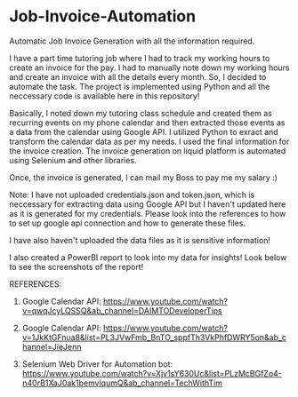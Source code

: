 # Job-Invoice-Automation
Automatic Job Invoice Generation with all the information required.

I have a part time tutoring job where I had to track my working hours to create an invoice for the pay. I had to manually note down my working hours and create an invoice with all the details every month. So, I decided to automate the task. The project is implemented using Python and all the neccessary code is available here in this repository!

Basically, I noted down my tutoring class schedule and created them as recurring events on my phone calendar and then extracted those events as a data from the calendar using Google API. I utilized Python to exract and transform the calendar data as per my needs. I used the final information for the invoice creation. The invoice generation on liquid platform is automated using Selenium and other libraries.

Once, the invoice is generated, I can mail my Boss to pay me my salary :)

Note:
I have not uploaded credentials.json and token.json, which is neccessary for extracting data using Google API but I haven't updated here as it is generated for my credentials. Please look into the references to how to set up google api connection and how to generate these files.

I have also haven't uploaded the data files as it is sensitive information!

I also created a PowerBI report to look into my data for insights! Look below to see the screenshots of the report!

REFERENCES:

1. Google Calendar API: https://www.youtube.com/watch?v=qwqJcyLQSSQ&ab_channel=DAIMTODeveloperTips

2. Google Calendar API: https://www.youtube.com/watch?v=1JkKtGFnua8&list=PL3JVwFmb_BnTO_sppfTh3VkPhfDWRY5on&ab_channel=JieJenn

3. Selenium Web Driver for Automation bot: https://www.youtube.com/watch?v=Xjv1sY630Uc&list=PLzMcBGfZo4-n40rB1XaJ0ak1bemvlqumQ&ab_channel=TechWithTim
